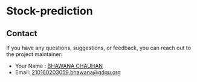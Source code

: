 # Stock-prediction
## Contact

If you have any questions, suggestions, or feedback, you can reach out to the project maintainer:

- Your Name : [BHAWANA CHAUHAN](https://www.linkedin.com/in/bhawana-chauhan-135727266/)
- Email: [210160203059.bhawana@gdgu.org](mailto:210160203059.bhawana@gdgu.com)
